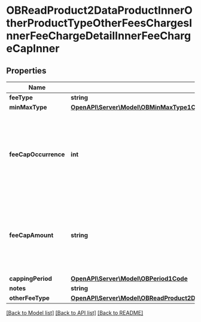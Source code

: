 # OBReadProduct2DataProductInnerOtherProductTypeOtherFeesChargesInnerFeeChargeDetailInnerFeeChargeCapInner

## Properties
Name | Type | Description | Notes
------------ | ------------- | ------------- | -------------
**feeType** | **string** |  | 
**minMaxType** | [**OpenAPI\Server\Model\OBMinMaxType1Code**](OBMinMaxType1Code.md) |  | 
**feeCapOccurrence** | **int** | fee/charges are captured dependent on the number of occurrences rather than capped at a particular amount | [optional] 
**feeCapAmount** | **string** | Cap amount charged for a fee/charge (where it is charged in terms of an amount rather than a rate) | [optional] 
**cappingPeriod** | [**OpenAPI\Server\Model\OBPeriod1Code**](OBPeriod1Code.md) |  | [optional] 
**notes** | **string** |  | [optional] 
**otherFeeType** | [**OpenAPI\Server\Model\OBReadProduct2DataProductInnerOtherProductTypeOverdraftOverdraftTierBandSetInnerOverdraftTierBandInnerOverdraftFeesChargesInnerOverdraftFeeChargeCapInnerOtherFeeTypeInner**](OBReadProduct2DataProductInnerOtherProductTypeOverdraftOverdraftTierBandSetInnerOverdraftTierBandInnerOverdraftFeesChargesInnerOverdraftFeeChargeCapInnerOtherFeeTypeInner.md) |  | [optional] 

[[Back to Model list]](../README.md#documentation-for-models) [[Back to API list]](../README.md#documentation-for-api-endpoints) [[Back to README]](../README.md)


